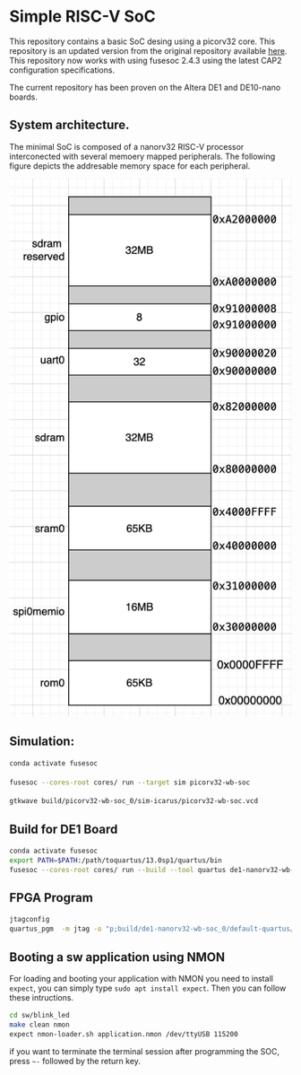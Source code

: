 # Simple RISC-V SoC

This repository contains a basic SoC desing using a picorv32 core. This repository is an updated version from the original repository available [here](https://github.com/open-design/riscv-soc-cores.git). This repository now works with using fusesoc 2.4.3 using the latest CAP2 configuration specifications. 

The current repository has been proven on the Altera DE1 and DE10-nano boards. 


## System architecture. 

The minimal SoC is composed of a nanorv32 RISC-V processor interconected with several memoery mapped peripherals. The following figure depicts the addresable memory space for each peripheral. 

![Image](./doc/image.png)


## Simulation:

```bash
conda activate fusesoc

fusesoc --cores-root cores/ run --target sim picorv32-wb-soc

gtkwave build/picorv32-wb-soc_0/sim-icarus/picorv32-wb-soc.vcd
```

## Build for DE1 Board

```bash
conda activate fusesoc
export PATH=$PATH:/path/toquartus/13.0sp1/quartus/bin
fusesoc --cores-root cores/ run --build --tool quartus de1-nanorv32-wb-soc
```

## FPGA Program 

```bash
jtagconfig
quartus_pgm  -m jtag -o "p;build/de1-nanorv32-wb-soc_0/default-quartus/de1-nanorv32-wb-soc_0.sof"
```

## Booting a sw application using NMON 
For loading and booting your application with NMON you need to install `expect`, you can simply type `sudo apt install expect`. Then you can follow these intructions.

```bash
cd sw/blink_led
make clean nmon
expect nmon-loader.sh application.nmon /dev/ttyUSB 115200
```

if you want to terminate the terminal session after programming the SOC, press `~-` followed by the return key.
